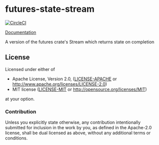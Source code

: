 # futures-state-stream

[![CircleCI](https://circleci.com/gh/sfackler/futures-state-stream.svg?style=shield)](https://circleci.com/gh/sfackler/futures-state-stream)

[Documentation](https://docs.rs/futures-state-stream/0.1.0/futures_state_stream)

A version of the futures crate's Stream which returns state on completion

## License

Licensed under either of

 * Apache License, Version 2.0, ([LICENSE-APACHE](LICENSE-APACHE) or http://www.apache.org/licenses/LICENSE-2.0)
 * MIT license ([LICENSE-MIT](LICENSE-MIT) or http://opensource.org/licenses/MIT)

at your option.

### Contribution

Unless you explicitly state otherwise, any contribution intentionally
submitted for inclusion in the work by you, as defined in the Apache-2.0
license, shall be dual licensed as above, without any additional terms or
conditions.

